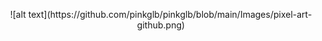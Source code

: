 <p align="center">
![alt text](https://github.com/pinkglb/pinkglb/blob/main/Images/pixel-art-github.png)
</p>
